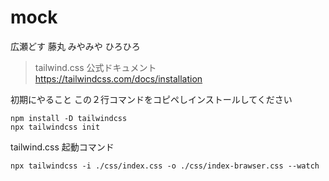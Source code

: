 # mock
広瀬どす
藤丸
みやみや
ひろひろ


> tailwind.css 公式ドキュメント
https://tailwindcss.com/docs/installation

初期にやること
この２行コマンドをコピペしインストールしてください
```
npm install -D tailwindcss
npx tailwindcss init
```

tailwind.css  起動コマンド
```
npx tailwindcss -i ./css/index.css -o ./css/index-brawser.css --watch
```